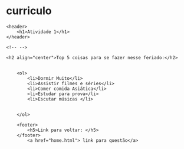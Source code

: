 # curriculo


<!DOCTYPE html>
<html lang="pt-br">
<head>
	<meta charset="utf-8">
	<title>atividade_6_Fernanda G Andrade</title>
</head>
<body>

	<header>
		<h1>Atividade 1</h1>
	</header>

    <!-- -->    
    
    <h2 align="center">Top 5 coisas para se fazer nesse feriado:</h2>


        <ol>
            <li>Dormir Muito</li>
            <li>Assistir filmes e séries</li>
            <li>Comer comida Asiática</li>
            <li>Estudar para prova</li>
            <li>Escutar músicas </li>


        </ol>

        <footer>
            <h5>Link para voltar: </h5>
        </footer>
            <a href="home.html"> link para questão</a>


